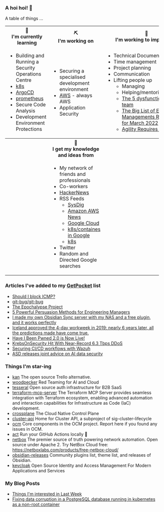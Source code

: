 ### A hoi hoi! 👋

A table of things ...

<table>
    <tr>
        <th>🌱<br/>I'm currently learning</th>
        <th>⛏<br/> I'm working on</th>
        <th>🚧<br/>I'm working to improve on</th>
    </tr>
    <tr>
        <td>
            <ul>
                <li>Building and Running a Security Operations Centre</li>
                <li><a href="https://kubernetes.io/">k8s</a></li>
                <li><a href="https://argoproj.github.io/">ArgoCD</a></li>
                <li><a href="https://prometheus.io/">prometheus</a></li>
                <li>Secure Code Analysis</li>
                <li>Development Environment Protections</li>
            </ul>
        </td>
        <td>
            <ul>
                <li>Securing a specialised development environment</li>
                <li><a href="https://aws.amazon.com/">AWS</a> - always AWS</li>
                <li>Application Security</li>
            </ul>
        </td>
        <td>
            <ul>
                <li>Technical Documentation</li>
                <li>Time management</li>
                <li>Project planning</li>
                <li>Communication</li>
                <li>Lifting people up
                    <ul>
                      <li>Managing</li>
                      <li>Helping/mentoring/coaching</li>
                      <li><a href="https://valid.com/5-dysfunctions-of-a-team/">The 5 dysfunctions of a team</a></li>
                      <li><a href="https://practicallyleading.dev/the-big-list-of-engineering-management-resources-march-2022">The Big List of Engineering Managements Resources - for March 2022</a></li>
                      <li><a href="https://www.industriallogic.com/blog/agility-requires-balance/">Agility Requires Balance</a></li>
                    </ul>
                </li>
            </ul>
        </td>
    </tr>
    <tr>
        <th>&nbsp;</th>
        <th>🏫<br/>I get my knowledge and ideas from</th>
        <th>&nbsp;</th>
    </tr>
    <tr>
        <td>&nbsp;</td>
        <td>
            <ul>
                <li>My network of friends and professionals</li>
                <li>Co-workers</li>
                <li><a href="https://news.ycombinator.com/">HackerNews</a></li>
                <li>RSS Feeds
                    <ul>
                        <li><a href="http://fetchrss.com/rss/5b4e9e358a93f8cc058b4567960404014.xml">SysDig</a></li>
                        <li><a href="https://aws.amazon.com/new/feed/">Amazon AWS News</a></li>
                        <li><a href="https://cloudblog.withgoogle.com/rss/">Google Cloud</a></li>
                        <li><a href="https://cloudblog.withgoogle.com/products/containers-kubernetes/rss/">k8s/containes in Google</a></li>
                        <li><a href="https://kubernetes.io/feed.xml">k8s</a></li>
                    </ul>
                </li>
                <li>Twitter</li>
                <li>Random and Directed Google searches</li>
            </ul>
        </td>
        <td>&nbsp;</td>
    </tr>
</table>

### Articles I've added to my [GetPocket](https://getpocket.com/) list

* [Should I block ICMP?](http://shouldiblockicmp.com/)
* [git-bug/git-bug](https://github.com/git-bug/git-bug)
* [The Epochalypse Project](https://epochalypse-project.org/)
* [5 Powerful Persuasion Methods for Engineering Managers](https://newsletter.manager.dev/p/5-powerful-persuasion-methods-for)
* [I made my own Obsidian Sync server with my NAS and a free plugin, and it works perfectly](https://www.xda-developers.com/made-own-obsidian-sync-server-nas-plugin/)
* [Iceland approved the 4-day workweek in 2019: nearly 6 years later, all the predictions made have come true.](https://farmingdale-observer.com/2025/05/10/iceland-approved-the-4-day-workweek-in-2019-nearly-6-years-later-all-the-predictions-made-have-come-true/)
* [Have I Been Pwned 2.0 is Now Live!](https://www.troyhunt.com/have-i-been-pwned-2-0-is-now-live/)
* [KrebsOnSecurity Hit With Near-Record 6.3 Tbps DDoS](https://krebsonsecurity.com/2025/05/krebsonsecurity-hit-with-near-record-6-3-tbps-ddos/)
* [Securing CI/CD workflows with Wazuh](https://thehackernews.com/2025/05/securing-cicd-workflows-with-wazuh.html)
* [ASD releases joint advice on AI data security](https://www.arnnet.com.au/article/3993677/asd-releases-joint-advice-on-ai-data-security.html)

### Things I'm star-ing

* [kan](https://github.com/kanbn/kan)
  The open source Trello alternative.
* [woodpecker](https://github.com/OperantAI/woodpecker)
  Red Teaming for AI and Cloud
* [tesseral](https://github.com/tesseral-labs/tesseral)
  Open source auth infrastructure for B2B SaaS
* [terraform-mcp-server](https://github.com/hashicorp/terraform-mcp-server)
  The Terraform MCP Server provides seamless integration with Terraform ecosystem, enabling advanced automation and interaction capabilities for Infrastructure as Code (IaC) development.
* [crossplane](https://github.com/crossplane/crossplane)
  The Cloud Native Control Plane
* [cluster-api](https://github.com/kubernetes-sigs/cluster-api)
  Home for Cluster API, a subproject of sig-cluster-lifecycle
* [ocm](https://github.com/open-cluster-management-io/ocm)
  Core components in the OCM project. Report here if you found any issues in OCM.
* [act](https://github.com/nektos/act)
  Run your GitHub Actions locally 🚀
* [netbox](https://github.com/netbox-community/netbox)
  The premier source of truth powering network automation. Open source under Apache 2. Try NetBox Cloud free: https://netboxlabs.com/products/free-netbox-cloud/
* [obsidian-releases](https://github.com/obsidianmd/obsidian-releases)
  Community plugins list, theme list, and releases of Obsidian.
* [keycloak](https://github.com/keycloak/keycloak)
  Open Source Identity and Access Management For Modern Applications and Services

### My Blog Posts

* [Things I'm interested in Last Week](https://pgmac.net.au/last-week/)
* [Fixing data corruption in a PostgreSQL database running in kubernetes as a non-root container](https://pgmac.net.au/tech/2025/04/19/bitnami-postgresql-corrupt-data-fix.html)
